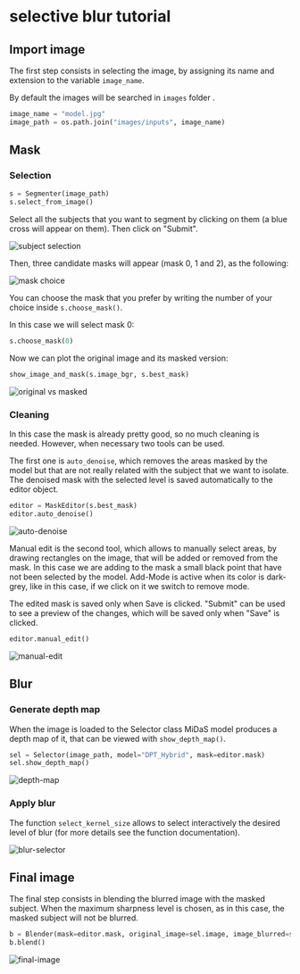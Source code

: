 # selective blur tutorial

## Import image
The first step consists in selecting the image, by assigning its name and extension to the variable ```image_name```. 

By default the images will be searched in ```images``` folder .

```python
image_name = "model.jpg"
image_path = os.path.join("images/inputs", image_name)
```

## Mask

### Selection
```python
s = Segmenter(image_path)
s.select_from_image()
```

Select all the subjects that you want to segment by clicking on them (a blue cross will appear on them). Then click on "Submit".

![subject selection](tutorial_images/subject_selection.png)

Then, three candidate masks will appear (mask 0, 1 and 2), as the following:

![mask choice](tutorial_images/masks.png)

You can choose the mask that you prefer by writing the number of your choice inside ```s.choose_mask()```. 

In this case we will select mask 0:

```python
s.choose_mask(0)
```

Now we can plot the original image and its masked version:

```python
show_image_and_mask(s.image_bgr, s.best_mask)
```

![original vs masked](tutorial_images/original-vs-masked.png)

### Cleaning
In this case the mask is already pretty good, so no much cleaning is needed. However, when necessary two tools can be used.

The first one is ```auto_denoise```, which removes the areas masked by the model but that are not really related with the subject that we want to isolate. The denoised mask with the selected level is saved automatically to the editor object.

```python
editor = MaskEditor(s.best_mask)
editor.auto_denoise()
```
![auto-denoise](tutorial_images/auto-denoise.png)

Manual edit is the second tool, which allows to manually select areas, by drawing rectangles on the image, that will be added or removed from the mask. In this case we are adding to the mask a small black point that have not been selected by the model. Add-Mode is active when its color is dark-grey, like in this case, if we click on it we switch to remove mode.

The edited mask is saved only when Save is clicked. "Submit" can be used to see a preview of the changes, which will be saved only when "Save" is clicked. 

```python
editor.manual_edit()
```
![manual-edit](tutorial_images/manual-edit.png)


## Blur
### Generate depth map

When the image is loaded to the Selector class MiDaS model produces a depth map of it, that can be viewed with ```show_depth_map()```.
```python
sel = Selector(image_path, model="DPT_Hybrid", mask=editor.mask)
sel.show_depth_map()
```
![depth-map](tutorial_images/depth-map.png)

### Apply blur
The function ```select_kernel_size``` allows to select interactively the desired level of blur (for more details see the function documentation).

![blur-selector](tutorial_images/blur-selector.png)

## Final image
The final step consists in blending the blurred image with the masked subject. When the maximum sharpness level is chosen, as in this case, the masked subject will not be blurred.

```python
b = Blender(mask=editor.mask, original_image=sel.image, image_blurred=sel.image_blurred)
b.blend()
```
![final-image](tutorial_images/final-image.png)

